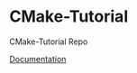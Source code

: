 # CMake-Tutorial

CMake-Tutorial Repo

[Documentation](https://cmake.org/cmake/help/latest/guide/tutorial/index.html)
